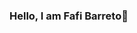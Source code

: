 ### Hello, I am Fafi Barreto👋

<!--
- 🌱 I’m currently learning 
 Algoritmo 
 JavaScript
 Html e CSS 
 also participating the technology platforms "Descodificada"

-->
